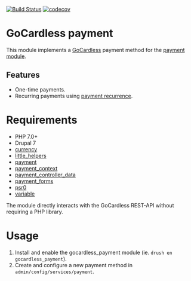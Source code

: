 [![Build Status](https://travis-ci.com/moreonion/gocardless_payment.svg?branch=7.x-1.x)](https://travis-ci.com/moreonion/gocardless_payment) [![codecov](https://codecov.io/gh/moreonion/gocardless_payment/branch/7.x-1.x/graph/badge.svg)](https://codecov.io/gh/moreonion/gocardless_payment)

# GoCardless payment

This module implements a [GoCardless](https://gocardless.com) payment method for the [payment module](https://www.drupal.org/project/payment).


## Features

* One-time payments.
* Recurring payments using [payment recurrence](https://www.drupal.org/project/payment_recurrence).


# Requirements

* PHP 7.0+
* Drupal 7
* [currency](https://www.drupal.org/project/currency)
* [little_helpers](https://www.drupal.org/project/little_helpers)
* [payment](https://www.drupal.org/project/payment)
* [payment_context](https://www.drupal.org/project/payment_context)
* [payment_controller_data](https://www.drupal.org/project/payment_controller_data)
* [payment_forms](https://www.drupal.org/project/payment_forms)
* [psr0](https://www.drupal.org/project/psr0)
* [variable](https://www.drupal.org/project/variable)

The module directly interacts with the GoCardless REST-API without requiring a PHP library.


# Usage

1. Install and enable the gocardless_payment module (ie. `drush en gocardless_payment`).
2. Create and configure a new payment method in `admin/config/services/payment`.

